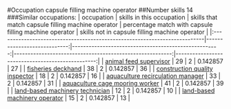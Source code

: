 #Occupation capsule filling machine operator
##Number skills 14
###Similar occupations:
| occupation                                                                |   skills in this occupation |   skills that match capsule filling machine operator |   percentage match with capsule filling machine operator |   skills not in capsule filling machine operator |
|:--------------------------------------------------------------------------|----------------------------:|-----------------------------------------------------:|---------------------------------------------------------:|-------------------------------------------------:|
| [animal feed supervisor](animal_feed_supervisor.md)                       |                          29 |                                                    2 |                                                 0.142857 |                                               27 |
| [fisheries deckhand](fisheries_deckhand.md)                               |                          38 |                                                    2 |                                                 0.142857 |                                               36 |
| [construction quality inspector](construction_quality_inspector.md)       |                          18 |                                                    2 |                                                 0.142857 |                                               16 |
| [aquaculture recirculation manager](aquaculture_recirculation_manager.md) |                          33 |                                                    2 |                                                 0.142857 |                                               31 |
| [aquaculture cage mooring worker](aquaculture_cage_mooring_worker.md)     |                          41 |                                                    2 |                                                 0.142857 |                                               39 |
| [land-based machinery technician](land-based_machinery_technician.md)     |                          12 |                                                    2 |                                                 0.142857 |                                               10 |
| [land-based machinery operator](land-based_machinery_operator.md)         |                          15 |                                                    2 |                                                 0.142857 |                                               13 |
